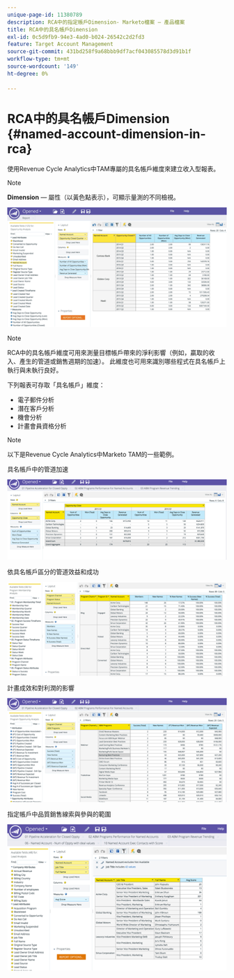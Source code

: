 ```yaml
---
unique-page-id: 11380789
description: RCA中的指定帳戶Dimension- Marketo檔案 — 產品檔案
title: RCA中的具名帳戶Dimension
exl-id: 0c5d9fb9-94e3-4ad0-b024-26542c2d2fd3
feature: Target Account Management
source-git-commit: 431bd258f9a68bbb9df7acf043085578d3d91b1f
workflow-type: tm+mt
source-wordcount: '149'
ht-degree: 0%

---
```


# RCA中的具名帳戶Dimension {#named-account-dimension-in-rca}

使用Revenue Cycle Analytics中TAM專屬的具名帳戶維度來建立收入型報表。

>[!NOTE]
>
>**Dimension**  — 屬性（以黃色點表示），可顯示量測的不同檢視。

![](assets/one-2.png)

>[!NOTE]
>
>RCA中的具名帳戶維度可用來測量目標帳戶帶來的淨利影響（例如，贏取的收入、產生的管道或銷售週期的加速）。 此維度也可用來識別哪些程式在具名帳戶上執行與未執行良好。

下列報表可存取「具名帳戶」維度：

* 電子郵件分析
* 潛在客戶分析
* 機會分析
* 計畫會員資格分析

>[!NOTE]
>
>以下是Revenue Cycle Analytics中Marketo TAM的一些範例。

具名帳戶中的管道加速

![](assets/two-1.png)

依具名帳戶區分的管道效益和成功

![](assets/three-2.png)

計畫成效和對利潤的影響

![](assets/four-3.png)

指定帳戶中品質銷售線索與參與的範圍

![](assets/five-2.png)
